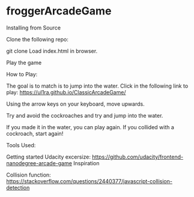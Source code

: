 # froggerArcadeGame

Installing from Source

Clone the following repo:

git clone 
Load index.html in browser.

Play the game

How to Play:

The goal is to match is to jump into the water. Click in the following link to play: https://ul1ra.github.io/ClassicArcadeGame/

Using the arrow keys on your keyboard, move upwards.

Try and avoid the cockroaches and try and jump into the water.

If you made it in the water, you can play again. If you collided with a cockroach, start again!

Tools Used:

Getting started Udacity excersize:
https://github.com/udacity/frontend-nanodegree-arcade-game
Inspiration

Collision function: https://stackoverflow.com/questions/2440377/javascript-collision-detection

